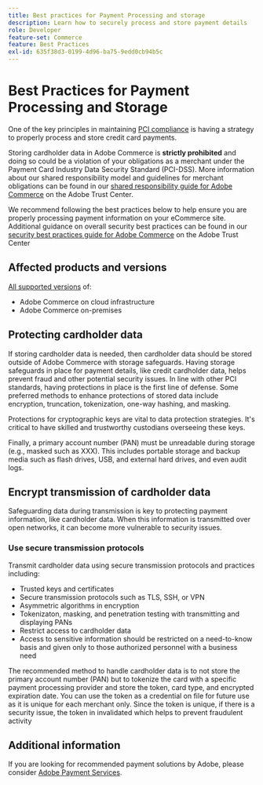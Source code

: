 ```yaml
---
title: Best practices for Payment Processing and storage
description: Learn how to securely process and store payment details
role: Developer
feature-set: Commerce
feature: Best Practices
exl-id: 635f38d3-0199-4d96-ba75-9edd0cb94b5c
---
```

# Best Practices for Payment Processing and Storage

One of the key principles in maintaining [PCI compliance](https://experienceleague.adobe.com/docs/commerce-admin/start/compliance/payments/compliance-pci.html) is having a strategy to properly process and store credit card payments.

Storing cardholder data in Adobe Commerce is **strictly prohibited** and doing so could be a violation of your obligations as a merchant under the Payment Card Industry Data Security Standard (PCI-DSS). More information about our shared responsibility model and guidelines for merchant obligations can be found in our [shared responsibility guide for Adobe Commerce](https://www.adobe.com/content/dam/cc/en/trust-center/ungated/whitepapers/experience-cloud/adobe-commerce-shared-responsibility-guide.pdf) on the Adobe Trust Center.

We recommend following the best practices below to help ensure you are properly processing payment information on your eCommerce site. Additional guidance on overall security best practices can be found in our [security best practices guide for Adobe Commerce](https://www.adobe.com/content/dam/cc/en/trust-center/ungated/whitepapers/experience-cloud/adobe-commerce-best-practices-guide.pdf) on the Adobe Trust Center

## Affected products and versions

[All supported versions](../../../release/versions.md) of:

* Adobe Commerce on cloud infrastructure
* Adobe Commerce on-premises

## Protecting cardholder data

If storing cardholder data is needed, then cardholder data should be stored outside of Adobe Commerce with storage safeguards. Having storage safeguards in place for payment details, like credit cardholder data, helps prevent fraud and other potential security issues. In line with other PCI standards, having protections in place is the first line of defense. Some preferred methods to enhance protections of stored data include encryption, truncation, tokenization, one-way hashing, and masking.

Protections for cryptographic keys are vital to data protection strategies. It's critical to have skilled and trustworthy custodians overseeing these keys.

Finally, a primary account number (PAN) must be unreadable during storage (e.g., masked such as XXX). This includes portable storage and backup media such as flash drives, USB, and external hard drives, and even audit logs.

## Encrypt transmission of cardholder data

Safeguarding data during transmission is key to protecting payment information, like cardholder data. When this information is transmitted over open networks, it can become more vulnerable to security issues.

### Use secure transmission protocols

Transmit cardholder data using secure transmission protocols and practices including:

* Trusted keys and certificates
* Secure transmission protocols such as TLS, SSH, or VPN
* Asymmetric algorithms in encryption
* Tokenizaton, masking, and penetration testing with transmitting and displaying PANs
* Restrict access to cardholder data
* Access to sensitive information should be restricted on a need-to-know basis and given only to those authorized personnel with a business need

The recommended method to handle cardholder data is to not store the primary account number (PAN) but to tokenize the card with a specific payment processing provider and store the token, card type, and encrypted expiration date. You can use the token as a credential on file for future use as it is unique for each merchant only. Since the token is unique, if there is a security issue, the token in invalidated which helps to prevent fraudulent activity

## Additional information

If you are looking for recommended payment solutions by Adobe, please consider [Adobe Payment Services](https://experienceleague.adobe.com/docs/commerce-merchant-services/payment-services/overview.html).
